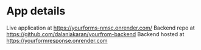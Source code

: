# App details

Live application at https://yourforms-nmsc.onrender.com/
Backend repo at https://github.com/dalaniakaran/yourfrom-backend
Backend hosted at https://yourformresponse.onrender.com
